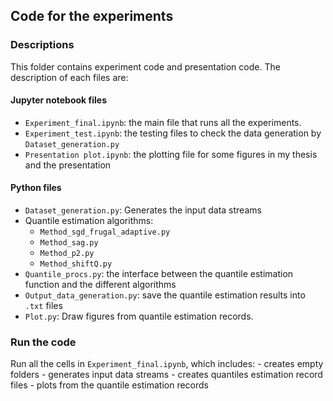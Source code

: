 ## Code for the experiments

### Descriptions

This folder contains experiment code and presentation code. The description of each files are:

#### Jupyter notebook files

- `Experiment_final.ipynb`: the main file that runs all the experiments.
- `Experiment_test.ipynb`: the testing files to check the data generation by `Dataset_generation.py`
- `Presentation plot.ipynb`: the plotting file for some figures in my thesis and the presentation

#### Python files

- `Dataset_generation.py`: Generates the input data streams
- Quantile estimation algorithms: 
  - `Method_sgd_frugal_adaptive.py`
  - `Method_sag.py`
  - `Method_p2.py`
  - `Method_shiftQ.py`
- `Quantile_procs.py`: the interface between the quantile estimation function and the different algorithms
- `Output_data_generation.py`: save the quantile estimation results into `.txt` files
- `Plot.py`: Draw figures from quantile estimation records.

### Run the code

Run all the cells in `Experiment_final.ipynb`, which includes:
    - creates empty folders
    - generates input data streams
    - creates quantiles estimation record files
    - plots from the quantile estimation records